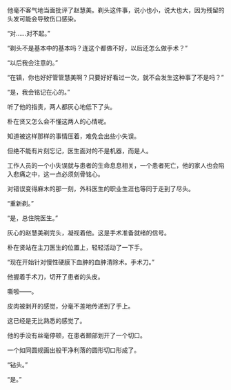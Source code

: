 他毫不客气地当面批评了赵慧美。剃头这件事，说小也小，说大也大，因为残留的头发可能会导致伤口感染。

“对……对不起。”

“剃头不是基本中的基本吗？连这个都做不好，以后还怎么做手术？”

“以后我会注意的。”

“在镇，你也好好管管慧美啊？只要好好看过一次，就不会发生这种事了不是吗？”

“是，我会铭记在心的。”

听了他的指责，两人都灰心地低下了头。

朴在贤又怎么会不懂这两人的心情呢。

知道被这样那样的事情压着，难免会出些小失误。

但绝不能有片刻忘记，医生面对的不是机器，而是人。

工作人员的一个小失误就与患者的生命息息相关，一个患者死亡，他的家人也会陷入悲痛之中，这一点必须刻骨铭心。

对错误变得麻木的那一刻，外科医生的职业生涯也等同于走到了尽头。

“重新剃。”

“是，总住院医生。”

灰心的赵慧美剃完头，凝视着他。这是手术准备就绪的信号。

朴在贤站在主刀医生的位置上，轻轻活动了一下手。

“现在开始针对慢性硬膜下血肿的血肿清除术。手术刀。”

他握着手术刀，切开了患者的头皮。

嘶啦——。

皮肉被剥开的感觉，分毫不差地传递到了手上。

这已经是无比熟悉的感觉了。

他的手没有丝毫停顿，在患者颞部划开了一个切口。

一个如同圆规画出般干净利落的圆形切口形成了。

“钻头。”

“是。”